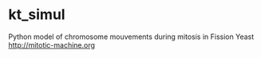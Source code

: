 kt_simul
========

Python model of chromosome mouvements during mitosis in Fission Yeast  http://mitotic-machine.org
